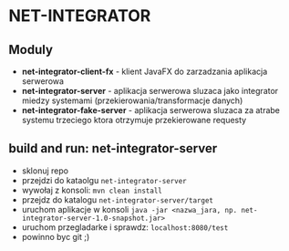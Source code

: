 # NET-INTEGRATOR

## Moduly

* **net-integrator-client-fx** - klient JavaFX do zarzadzania aplikacja serwerowa
* **net-integrator-server** - aplikacja serwerowa sluzaca jako integrator miedzy systemami (przekierowania/transformacje danych)
* **net-integrator-fake-server** - aplikacja serwerowa sluzaca za atrabe systemu trzeciego ktora otrzymuje przekierowane requesty

## build and run: net-integrator-server

* sklonuj repo
* przejdzi do kataolgu `net-integrator-server`
* wywołaj z konsoli: `mvn clean install`
* przejdz do katalogu `net-integrator-server/target`
* uruchom aplikacje w konsoli `java -jar <nazwa_jara, np. net-integrator-server-1.0-snapshot.jar>`
* uruchom przegladarke i sprawdz: `localhost:8080/test`
* powinno byc git ;)
